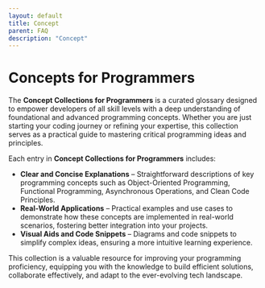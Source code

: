 ```yaml
---
layout: default
title: Concept
parent: FAQ
description: "Concept"
---
```


# **Concepts for Programmers**

The **Concept Collections for Programmers** is a curated glossary designed to empower developers of all skill levels
with a deep understanding of foundational and advanced programming concepts. Whether you are just starting your coding
journey or refining your expertise, this collection serves as a practical guide to mastering critical programming ideas
and principles.

Each entry in **Concept Collections for Programmers** includes:

- **Clear and Concise Explanations** – Straightforward descriptions of key programming concepts such as Object-Oriented
  Programming, Functional Programming, Asynchronous Operations, and Clean Code Principles.
- **Real-World Applications** – Practical examples and use cases to demonstrate how these concepts are implemented in
  real-world scenarios, fostering better integration into your projects.
- **Visual Aids and Code Snippets** – Diagrams and code snippets to simplify complex ideas, ensuring a more intuitive
  learning experience.

This collection is a valuable resource for improving your programming proficiency, equipping you with the knowledge to
build efficient solutions, collaborate effectively, and adapt to the ever-evolving tech landscape.
